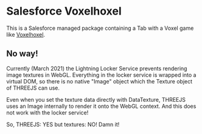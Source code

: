 # Salesforce Voxelhoxel

This is a Salesforce managed package containing a Tab with a Voxel game like [Voxelhoxel](https://voxelhoxel.glitch.me/).

## No way!

Currently (March 2021) the Lightning Locker Service prevents rendering image textures in WebGL.
Everything in the locker service is wrapped into a virtual DOM, so there is no native "Image" object which
the Texture object of THREEJS can use.

Even when you set the texture data directly with DataTexture, THREEJS uses an Image internally to render it onto the
WebGL context. And this does not work with the locker service!

So, THREEJS: YES but textures: NO! Damn it!